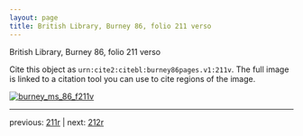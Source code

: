 ```yaml
---
layout: page
title: British Library, Burney 86, folio 211 verso
---
```


British Library, Burney 86, folio 211 verso

Cite this object as `urn:cite2:citebl:burney86pages.v1:211v`.  The full image is linked to a citation tool you can use to cite regions of the image.

[![burney_ms_86_f211v](http://www.homermultitext.org/iipsrv?IIIF=/project/homer/pyramidal/deepzoom/citebl/burney86imgs/v1/burney_ms_86_f211v.tif/full/800,/0/default.jpg)](http://www.homermultitext.org/ict2/?urn=urn:cite2:citebl:burney86imgs.v1:burney_ms_86_f211v) 

---

previous:  [211r](../211r/) | next: [212r](../212r/)